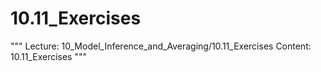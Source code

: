 # 10.11_Exercises
"""
Lecture: 10_Model_Inference_and_Averaging/10.11_Exercises
Content: 10.11_Exercises
"""
